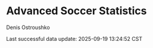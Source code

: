 # Advanced Soccer Statistics
Denis Ostroushko

<!-- gfm -->

Last successful data update: 2025-09-19 13:24:52 CST

